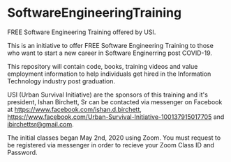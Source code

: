 # SoftwareEngineeringTraining
FREE Software Engineering Training offered by USI.

This is an initiative to offer FREE Software Engineering Training to those who want to start a new career in Software Enginerring post COVID-19.  

This repository will contain code, books, training videos and value employment information to help individuals get hired in the Information Technology industry post graduation.

USI (Urban Survival Initiative) are the sponsors of this training and it's president, Ishan Birchett, Sr can be contacted via messenger on Facebook at https://www.facebook.com/ishan.d.birchett, https://www.facebook.com/Urban-Survival-Initiative-100137915017705 and ibirchettsr@gmail.com.

The initial classes began May 2nd, 2020 using Zoom.  You must request to be registered via messenger in order to recieve your Zoom Class ID and Password.
